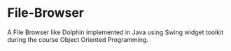 # File-Browser
A File Browser like Dolphin implemented in Java using Swing widget toolkit
during the course Object Oriented Programming.
